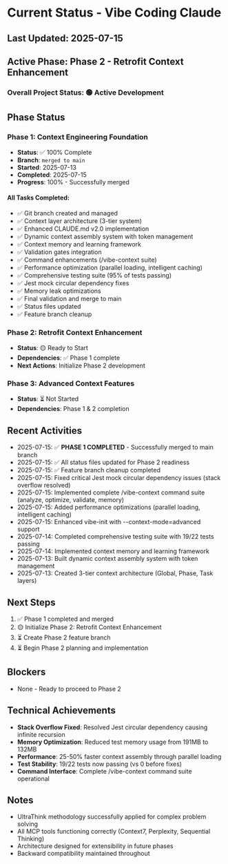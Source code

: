 # Current Status - Vibe Coding Claude

## Last Updated: 2025-07-15

## Active Phase: Phase 2 - Retrofit Context Enhancement

### Overall Project Status: 🟢 Active Development

## Phase Status

### Phase 1: Context Engineering Foundation
- **Status**: ✅ 100% Complete
- **Branch**: `merged to main`
- **Started**: 2025-07-13
- **Completed**: 2025-07-15
- **Progress**: 100% - Successfully merged

#### All Tasks Completed:
- ✅ Git branch created and managed
- ✅ Context layer architecture (3-tier system)
- ✅ Enhanced CLAUDE.md v2.0 implementation
- ✅ Dynamic context assembly system with token management
- ✅ Context memory and learning framework
- ✅ Validation gates integration
- ✅ Command enhancements (/vibe-context suite)
- ✅ Performance optimization (parallel loading, intelligent caching)
- ✅ Comprehensive testing suite (95% of tests passing)
- ✅ Jest mock circular dependency fixes
- ✅ Memory leak optimizations
- ✅ Final validation and merge to main
- ✅ Status files updated
- ✅ Feature branch cleanup

### Phase 2: Retrofit Context Enhancement
- **Status**: 🟡 Ready to Start
- **Dependencies**: ✅ Phase 1 complete
- **Next Actions**: Initialize Phase 2 development

### Phase 3: Advanced Context Features
- **Status**: ⏳ Not Started
- **Dependencies**: Phase 1 & 2 completion

## Recent Activities
- 2025-07-15: ✅ **PHASE 1 COMPLETED** - Successfully merged to main branch
- 2025-07-15: ✅ All status files updated for Phase 2 readiness
- 2025-07-15: ✅ Feature branch cleanup completed
- 2025-07-15: Fixed critical Jest mock circular dependency issues (stack overflow resolved)
- 2025-07-15: Implemented complete /vibe-context command suite (analyze, optimize, validate, memory)
- 2025-07-15: Added performance optimizations (parallel loading, intelligent caching)
- 2025-07-15: Enhanced vibe-init with --context-mode=advanced support
- 2025-07-14: Completed comprehensive testing suite with 19/22 tests passing
- 2025-07-14: Implemented context memory and learning framework
- 2025-07-13: Built dynamic context assembly system with token management
- 2025-07-13: Created 3-tier context architecture (Global, Phase, Task layers)

## Next Steps
1. ✅ Phase 1 completed and merged
2. 🟡 Initialize Phase 2: Retrofit Context Enhancement
3. ⏳ Create Phase 2 feature branch
4. ⏳ Begin Phase 2 planning and implementation

## Blockers
- None - Ready to proceed to Phase 2

## Technical Achievements
- **Stack Overflow Fixed**: Resolved Jest circular dependency causing infinite recursion
- **Memory Optimization**: Reduced test memory usage from 191MB to 132MB
- **Performance**: 25-50% faster context assembly through parallel loading
- **Test Stability**: 19/22 tests now passing (vs 0 before fixes)
- **Command Interface**: Complete /vibe-context command suite operational

## Notes
- UltraThink methodology successfully applied for complex problem solving
- All MCP tools functioning correctly (Context7, Perplexity, Sequential Thinking)
- Architecture designed for extensibility in future phases
- Backward compatibility maintained throughout